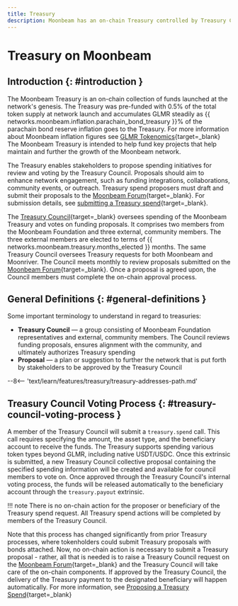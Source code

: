 ```yaml
---
title: Treasury
description: Moonbeam has an on-chain Treasury controlled by Treasury Council members, enabling stakeholders to submit proposals to further the network.
---
```


# Treasury on Moonbeam

## Introduction {: #introduction }

The Moonbeam Treasury is an on-chain collection of funds launched at the network's genesis. The Treasury was pre-funded with 0.5% of the total token supply at network launch and accumulates GLMR steadily as {{ networks.moonbeam.inflation.parachain_bond_treasury }}% of the parachain bond reserve inflation goes to the Treasury. For more information about Moonbeam inflation figures see [GLMR Tokenomics](https://moonbeam.foundation/glimmer-token-tokenomics/){target=\_blank} The Moonbeam Treasury is intended to help fund key projects that help maintain and further the growth of the Moonbeam network.

The Treasury enables stakeholders to propose spending initiatives for review and voting by the Treasury Council. Proposals should aim to enhance network engagement, such as funding integrations, collaborations, community events, or outreach. Treasury spend proposers must draft and submit their proposals to the [Moonbeam Forum](https://forum.moonbeam.network/c/governance/Treasury-proposals/8){target=\_blank}. For submission details, see [submitting a Treasury spend](/tokens/governance/Treasury-spend/){target=\_blank}.

The [Treasury Council](https://forum.moonbeam.network/g/TreasuryCouncil){target=\_blank} oversees spending of the Moonbeam Treasury and votes on funding proposals. It comprises two members from the Moonbeam Foundation and three external, community members. The three external members are elected to terms of {{ networks.moonbeam.treasury.months_elected }} months. The same Treasury Council oversees Treasury requests for both Moonbeam and Moonriver. The Council meets monthly to review proposals submitted on the [Moonbeam Forum](https://forum.moonbeam.network/c/governance/Treasury-proposals/8){target=\_blank}. Once a proposal is agreed upon, the Council members must complete the on-chain approval process.

## General Definitions {: #general-definitions }

Some important terminology to understand in regard to treasuries:

- **Treasury Council** — a group consisting of Moonbeam Foundation representatives and external, community members. The Council reviews funding proposals, ensures alignment with the community, and ultimately authorizes Treasury spending
- **Proposal** — a plan or suggestion to further the network that is put forth by stakeholders to be approved by the Treasury Council

--8<-- 'text/learn/features/treasury/treasury-addresses-path.md'

## Treasury Council Voting Process {: #treasury-council-voting-process }

A member of the Treasury Council will submit a `treasury.spend` call. This call requires specifying the amount, the asset type, and the beneficiary account to receive the funds. The Treasury supports spending various token types beyond GLMR, including native USDT/USDC. Once this extrinsic is submitted, a new Treasury Council collective proposal containing the specified spending information will be created and available for council members to vote on. Once approved through the Treasury Council's internal voting process, the funds will be released automatically to the beneficiary account through the `treasury.payout` extrinsic.
 
!!! note
    There is no on-chain action for the proposer or beneficiary of the Treasury spend request.
    All Treasury spend actions will be completed by members of the Treasury Council.

Note that this process has changed significantly from prior Treasury processes, where tokenholders could submit Treasury proposals with bonds attached. Now, no on-chain action is necessary to submit a Treasury proposal - rather, all that is needed is to raise a Treasury Council request on the [Moonbeam Forum](https://forum.moonbeam.network/c/governance/Treasury-proposals/8){target=\_blank} and the Treasury Council will take care of the on-chain components. If approved by the Treasury Council, the delivery of the Treasury payment to the designated beneficiary will happen automatically.  For more information, see [Proposing a Treasury Spend](/tokens/governance/treasury-spend/#next-steps){target=\_blank}